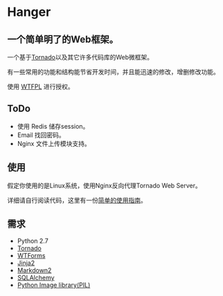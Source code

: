 # Hanger
## 一个简单明了的Web框架。

一个基于[Tornado](http://www.tornadoweb.org/)以及其它许多代码库的Web微框架。

有一些常用的功能和结构能节省开发时间，并且能迅速的修改，增删修改功能。

使用 [WTFPL](http://sam.zoy.org/wtfpl/COPYING) 进行授权。

## ToDo

* 使用 Redis 储存session。
* Email 找回密码。
* Nginx 文件上传模块支持。

## 使用

假定你使用的是Linux系统，使用Nginx反向代理Tornado Web Server。

详细请自行阅读代码，这里有一份[简单的使用指南](https://github.com/tioover/hanger/wiki)。

## 需求

* Python 2.7
* [Tornado](http://www.tornadoweb.org/)
* [WTForms](http://wtforms.simplecodes.com/docs/dev/)
* [Jinja2](http://jinja.pocoo.org/docs/)
* [Markdown2](https://github.com/trentm/python-markdown2)
* [SQLAlchemy](http://www.sqlalchemy.org/)
* [Python Image library(PIL)](http://www.pythonware.com/products/pil/)

